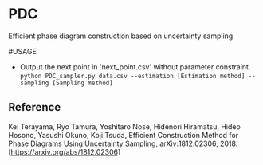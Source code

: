 # PDC
Efficient phase diagram construction based on uncertainty sampling

#USAGE
- Output the next point in 'next_point.csv' without parameter constraint.
`python PDC_sampler.py data.csv --estimation [Estimation method] --sampling [Sampling method]`

## Reference
Kei Terayama, Ryo Tamura, Yoshitaro Nose, Hidenori Hiramatsu, Hideo Hosono, Yasushi Okuno, Koji Tsuda, Efficient Construction Method for Phase Diagrams Using Uncertainty Sampling, arXiv:1812.02306, 2018. [https://arxiv.org/abs/1812.02306]
